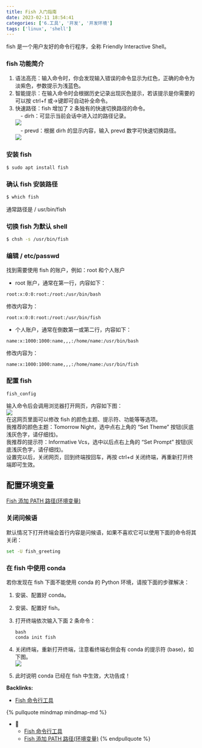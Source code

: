 ```yaml
---
title: Fish 入门指南
date: 2023-02-11 18:54:41
categories: ['6.工具', '开发', '开发环境']
tags: ['linux', 'shell']
---
```


fish 是一个用户友好的命令行程序，全称 Friendly Interactive Shell。
  
  
### fish 功能简介

1. 语法高亮：输入命令时，你会发现输入错误的命令显示为红色，正确的命令为淡紫色，参数提示为浅蓝色。
2. 智能提示：在输入命令时会根据历史记录出现灰色提示，若该提示是你需要的可以按 ctrl+f 或→键即可自动补全命令。
3. 快速路径：fish 增加了 2 条独有的快速切换路径的命令。  
　- dirh：可显示当前会话中进入过的路径记录。  
    ![](https://img-blog.csdnimg.cn/20210318224053953.png?x-oss-process=image/watermark,type_ZmFuZ3poZW5naGVpdGk,shadow_10,text_aHR0cHM6Ly9ibG9nLmNzZG4ubmV0L20wXzQ3NjcwNjgz,size_16,color_FFFFFF,t_70#pic_center)  
 　- prevd：根据 dirh 的显示内容，输入 prevd 数字可快速切换路径。  
    ![](https://img-blog.csdnimg.cn/20210318224357731.png?x-oss-process=image/watermark,type_ZmFuZ3poZW5naGVpdGk,shadow_10,text_aHR0cHM6Ly9ibG9nLmNzZG4ubmV0L20wXzQ3NjcwNjgz,size_16,color_FFFFFF,t_70#pic_center)
  
  
### 安装 fish

```sh
$ sudo apt install fish
```
  
  
### 确认 fish 安装路径

```sh
$ which fish
```

通常路径是 / usr/bin/fish
  
  
### 切换 fish 为默认 shell

```sh
$ chsh -s /usr/bin/fish
```
  
  
### 编辑 / etc/passwd

找到需要使用 fish 的账户，例如：root 和个人账户

*   root 账户，通常在第一行，内容如下：    
```
root:x:0:0:root:/root:/usr/bin/bash
```
修改内容为：    
```
root:x:0:0:root:/root:/usr/bin/fish
```
*   个人账户，通常在倒数第一或第二行，内容如下：    
```
name:x:1000:1000:name,,,:/home/name:/usr/bin/bash
```
修改内容为：    
```
name:x:1000:1000:name,,,:/home/name:/usr/bin/fish
```
  
  
### 配置 fish

```
fish_config
```

输入命令后会调用浏览器打开网页，内容如下图：  
![](https://img-blog.csdnimg.cn/20210318222259978.png?x-oss-process=image/watermark,type_ZmFuZ3poZW5naGVpdGk,shadow_10,text_aHR0cHM6Ly9ibG9nLmNzZG4ubmV0L20wXzQ3NjcwNjgz,size_16,color_FFFFFF,t_70#pic_center)  
在这网页里面可以修改 fish 的颜色主题、提示符、功能等等选项。  
我推荐的颜色主题：Tomorrow Night，选中点右上角的 “Set Theme” 按钮(灰底浅灰色字，请仔细找)。  
我推荐的提示符：Informative Vcs，选中以后点右上角的 “Set Prompt” 按钮(灰底浅灰色字，请仔细找)。  
设置完以后，关闭网页，回到终端按回车，再按 ctrl+d 关闭终端，再重新打开终端即可生效。
  
  
## 配置环境变量

[Fish 添加 PATH 路径(环境变量)](../e13093cac8ccdc5b3204f4d66ee9a7db927ce606)
  
  
### 关闭问候语

默认情况下打开终端会首行内容是问候语，如果不喜欢它可以使用下面的命令将其关闭：

```sh
set -U fish_greeting
```
  
  
### 在 fish 中使用 conda

若你发现在 fish 下面不能使用 conda 的 Python 环境，请按下面的步骤解决：

1.  安装、配置好 conda。
2.  安装、配置好 fish。
3.  打开终端依次输入下面 2 条命令：
    
    ```
    bash
    conda init fish
    ```
    
4.  关闭终端，重新打开终端，注意看终端右侧会有 conda 的提示符 (base)，如下图。  
    ![](https://img-blog.csdnimg.cn/20210318222346139.png?x-oss-process=image/watermark,type_ZmFuZ3poZW5naGVpdGk,shadow_10,text_aHR0cHM6Ly9ibG9nLmNzZG4ubmV0L20wXzQ3NjcwNjgz,size_16,color_FFFFFF,t_70#pic_center)
5.  此时说明 conda 已经在 fish 中生效，大功告成！

**Backlinks:**

- [Fish 命令行工具](../044ea9df5bcf1e3efabeff79dd0bc4f3fc7ca80a)

{% pullquote mindmap mindmap-md %}
- 🔵
  - [Fish 命令行工具](../044ea9df5bcf1e3efabeff79dd0bc4f3fc7ca80a)
  - [Fish 添加 PATH 路径(环境变量)](../e13093cac8ccdc5b3204f4d66ee9a7db927ce606)
{% endpullquote %}